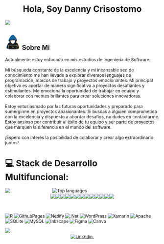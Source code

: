 <h1 align="center">Hola, Soy Danny Crisostomo</h1>

![](https://camo.githubusercontent.com/992babdffd8c74a1502de375fbdf7e4d54773242/68747470733a2f2f6d656469612e67697068792e636f6d2f6d656469612f53576f536b4e36447854737a71494b4571762f67697068792e676966)


## <picture><img src = "https://github.com/0xAbdulKhalid/0xAbdulKhalid/raw/main/assets/mdImages/about_me.gif" width = 50px></picture> **Sobre Mi**
Actualmente estoy enfocado en mis estudios de Ingeniería de Software.<br><br>Mi búsqueda constante de la excelencia y mi incansable sed de conocimiento me han llevado a explorar diversos lenguajes de programación, marcos de trabajo y proyectos emocionantes. Mi principal objetivo es aportar de manera significativa a proyectos desafiantes y estimulantes. Me emociona la oportunidad de trabajar en equipo y colaborar con mentes brillantes para crear soluciones innovadoras.<br><br>Estoy entusiasmado por las futuras oportunidades y preparado para sumergirme en proyectos apasionantes. Si buscas a alguien comprometido con la excelencia y dispuesto a abordar desafíos, no dudes en contactarme. Estoy ansioso por contribuir al éxito de tu equipo y ser parte de proyectos que marquen la diferencia en el mundo del software.<br><br>¡Espero con interés la posibilidad de colaborar y crear algo extraordinario juntos!


# 💻 Stack de Desarrollo Multifuncional:

<img src="https://user-images.githubusercontent.com/73097560/115834477-dbab4500-a447-11eb-908a-139a6edaec5c.gif">


 <a href="https://github.com/DannyCrisostomo">
  <img align="right" width="350" src="https://github-readme-stats.vercel.app/api/top-langs/?username=DannyCrisostomo&layout=compact&theme=react" alt="Top languages" />
</a>

<div style="display: flex; justify-content: center;">
    <img style="height:50px" src="https://cdn.jsdelivr.net/gh/devicons/devicon/icons/html5/html5-plain-wordmark.svg" />
    <img style="height:50px" src="https://cdn.jsdelivr.net/gh/devicons/devicon/icons/javascript/javascript-plain.svg" />
    <img style="height:50px" src="https://cdn.jsdelivr.net/gh/devicons/devicon/icons/css3/css3-plain-wordmark.svg" />
    <img style="height:50px" src="https://cdn.jsdelivr.net/gh/devicons/devicon/icons/bootstrap/bootstrap-original.svg" />
    <img style="height:50px" src="https://cdn.jsdelivr.net/gh/devicons/devicon/icons/php/php-plain.svg" />
    <img style="height:50px" src="https://cdn.jsdelivr.net/gh/devicons/devicon/icons/markdown/markdown-original.svg" />
    <img style="height:50px" src="https://cdn.jsdelivr.net/gh/devicons/devicon/icons/git/git-original.svg" />
    <img style="height:50px" src="https://cdn.jsdelivr.net/gh/devicons/devicon/icons/mysql/mysql-original-wordmark.svg" />
    <img style="height:50px" src="https://cdn.jsdelivr.net/gh/devicons/devicon/icons/firebase/firebase-plain.svg" />
    <img style="height:50px" src="https://cdn.jsdelivr.net/gh/devicons/devicon/icons/microsoftsqlserver/microsoftsqlserver-plain-wordmark.svg" />
    <img style="height:50px" src="https://cdn.jsdelivr.net/gh/devicons/devicon/icons/java/java-original-wordmark.svg" />
    <img style="height:50px" src="https://cdn.jsdelivr.net/gh/devicons/devicon/icons/python/python-original-wordmark.svg" />
    <img style="height:50px" src="https://cdn.jsdelivr.net/gh/devicons/devicon/icons/csharp/csharp-original.svg" />
</div>

 
![R](https://img.shields.io/badge/r-%23276DC3.svg?style=for-the-badge&logo=r&logoColor=white)
![GithubPages](https://img.shields.io/badge/github%20pages-121013?style=for-the-badge&logo=github&logoColor=white) 
![Netlify](https://img.shields.io/badge/netlify-%23000000.svg?style=for-the-badge&logo=netlify&logoColor=#00C7B7)
![.Net](https://img.shields.io/badge/.NET-5C2D91?style=for-the-badge&logo=.net&logoColor=white) 
![WordPress](https://img.shields.io/badge/WordPress-%23117AC9.svg?style=for-the-badge&logo=WordPress&logoColor=white)
![Xamarin](https://img.shields.io/badge/Xamarin-3199DC?style=for-the-badge&logo=xamarin&logoColor=white) 
![Apache](https://img.shields.io/badge/apache-%23D42029.svg?style=for-the-badge&logo=apache&logoColor=white) 
![SQLite](https://img.shields.io/badge/sqlite-%2307405e.svg?style=for-the-badge&logo=sqlite&logoColor=white) 
![MySQL](https://img.shields.io/badge/mysql-%2300000f.svg?style=for-the-badge&logo=mysql&logoColor=white) 
![Inkscape](https://img.shields.io/badge/Inkscape-e0e0e0?style=for-the-badge&logo=inkscape&logoColor=080A13) 
![Figma](https://img.shields.io/badge/figma-%23F24E1E.svg?style=for-the-badge&logo=figma&logoColor=white) 
![Canva](https://img.shields.io/badge/Canva-%2300C4CC.svg?style=for-the-badge&logo=Canva&logoColor=white) 

<!--GIF-->
<img src="https://user-images.githubusercontent.com/73097560/115834477-dbab4500-a447-11eb-908a-139a6edaec5c.gif">

<div align="center">
<a href="https://www.linkedin.com/in/danny-crisostomo/"><img alt="Linkedin" src="https://img.shields.io/static/v1?style=for-the-badge&logo=linkedin&label=Linkedin&message=Danny Crisostomo&color=blue">&nbsp;<br />
</div>

